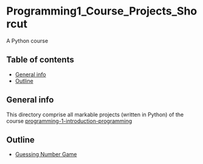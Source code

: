 # Programming1_Course_Projects_Shorcut
A Python course 

## Table of contents
* [General info](#general-info)
* [Outline](#outline)


## General info
This directory comprise all markable projects (written in Python) of the course [programming-1-introduction-programming](https://www.tuni.fi/en/study-with-us/programming-1-introduction-programming-tampere-summer-school-2021)

## Outline
* [Guessing Number Game](https://github.com/trinhgiahuy/Programming1_Course-Python-/blob/master/src/(GUI)Guessing_Number_Game.py)
